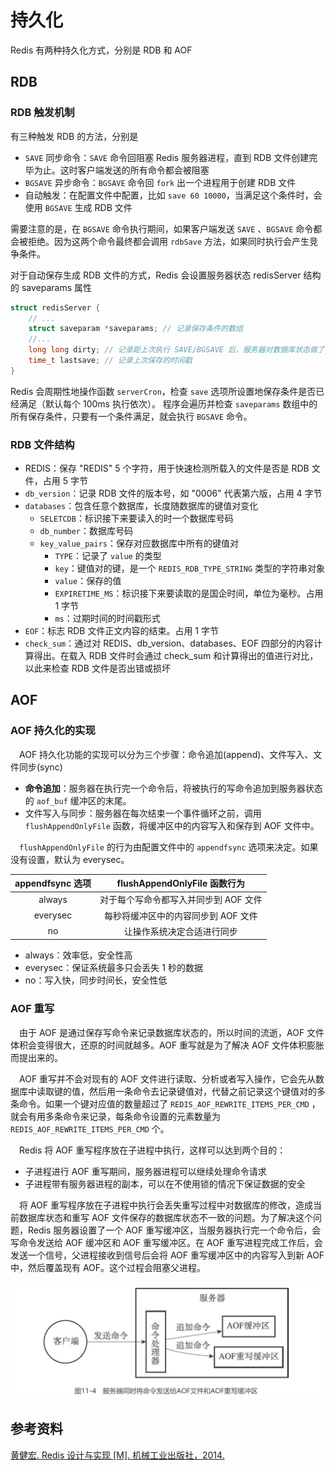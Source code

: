 # 持久化

Redis 有两种持久化方式，分别是 RDB 和 AOF

## RDB

### RDB 触发机制

有三种触发 RDB 的方法，分别是

* `SAVE` 同步命令：`SAVE` 命令回阻塞 Redis 服务器进程，直到 RDB 文件创建完毕为止。这时客户端发送的所有命令都会被阻塞
* `BGSAVE` 异步命令：`BGSAVE` 命令回 `fork` 出一个进程用于创建 RDB  文件
* 自动触发：在配置文件中配置，比如 `save 60 10000`，当满足这个条件时，会使用 `BGSAVE` 生成 RDB 文件

需要注意的是，在 `BGSAVE` 命令执行期间，如果客户端发送 `SAVE` 、`BGSAVE` 命令都会被拒绝。因为这两个命令最终都会调用 `rdbSave` 方法，如果同时执行会产生竞争条件。

对于自动保存生成 RDB 文件的方式，Redis 会设置服务器状态 redisServer 结构的 saveparams 属性

```c
struct redisServer {
    // ...
    struct saveparam *saveparams; // 记录保存条件的数组
    //...
    long long dirty; // 记录距上次执行 SAVE/BGSAVE 后，服务器对数据库状态做了多少次修改
    time_t lastsave; // 记录上次保存的时间戳
}
```

Redis 会周期性地操作函数 `serverCron`，检查 `save` 选项所设置地保存条件是否已经满足（默认每个 100ms 执行依次）。 程序会遍历并检查 `saveparams` 数组中的所有保存条件，只要有一个条件满足，就会执行 `BGSAVE` 命令。

### RDB 文件结构

* REDIS：保存 "REDIS" 5 个字符，用于快速检测所载入的文件是否是 RDB 文件，占用 5 字节
* `db_version`：记录 RDB 文件的版本号，如 "0006" 代表第六版，占用 4 字节
* `databases`：包含任意个数据库，长度随数据库的键值对变化
  * `SELETCDB`：标识接下来要读入的时一个数据库号码
  * `db_number`：数据库号码
  * `key_value_pairs`：保存对应数据库中所有的键值对
    * `TYPE`：记录了 `value` 的类型
    * `key`：键值对的键，是一个 `REDIS_RDB_TYPE_STRING` 类型的字符串对象
    * `value`：保存的值
    * `EXPIRETIME_MS`：标识接下来要读取的是国企时间，单位为毫秒。占用 1 字节
    * `ms`：过期时间的时间戳形式
* `EOF`：标志 RDB 文件正文内容的结束。占用 1 字节
* `check_sum`：通过对 REDIS、db\_version、databases、EOF 四部分的内容计算得出。在载入 RDB 文件时会通过 check\_sum 和计算得出的值进行对比，以此来检查 RDB 文件是否出错或损坏

## AOF

### AOF 持久化的实现

 AOF 持久化功能的实现可以分为三个步骤：命令追加\(append\)、文件写入、文件同步\(sync\)

* **命令追加**：服务器在执行完一个命令后，将被执行的写命令追加到服务器状态的 `aof_buf` 缓冲区的末尾。
* 文件写入与同步：服务器在每次结束一个事件循环之前，调用 `flushAppendOnlyFile` 函数，将缓冲区中的内容写入和保存到 AOF 文件中。

 `flushAppendOnlyFile` 的行为由配置文件中的 `appendfsync` 选项来决定。如果没有设置，默认为 everysec。

| appendfsync 选项 | flushAppendOnlyFile 函数行为 |
| :---: | :---: |
| always | 对于每个写命令都写入并同步到 AOF 文件 |
| everysec | 每秒将缓冲区中的内容同步到 AOF 文件 |
| no | 让操作系统决定合适进行同步 |

* always：效率低，安全性高
* everysec：保证系统最多只会丢失 1 秒的数据
* no：写入快，同步时间长，安全性低

### AOF 重写

 由于 AOF 是通过保存写命令来记录数据库状态的，所以时间的流逝，AOF 文件体积会变得很大，还原的时间就越多。AOF 重写就是为了解决 AOF 文件体积膨胀而提出来的。

 AOF 重写并不会对现有的 AOF 文件进行读取、分析或者写入操作，它会先从数据库中读取键的值，然后用一条命令去记录键值对，代替之前记录这个键值对的多条命令。如果一个键对应值的数量超过了 `REDIS_AOF_REWRITE_ITEMS_PER_CMD` ，就会有用多条命令来记录，每条命令设置的元素数量为 `REDIS_AOF_REWRITE_ITEMS_PER_CMD` 个。

 Redis 将 AOF 重写程序放在子进程中执行，这样可以达到两个目的：

* 子进程进行 AOF 重写期间，服务器进程可以继续处理命令请求
* 子进程带有服务器进程的副本，可以在不使用锁的情况下保证数据的安全

 将 AOF 重写程序放在子进程中执行会丢失重写过程中对数据库的修改，造成当前数据库状态和重写 AOF 文件保存的数据库状态不一致的问题。为了解决这个问题，Redis 服务器设置了一个 AOF 重写缓冲区，当服务器执行完一个命令后，会写命令发送给 AOF 缓冲区和 AOF 重写缓冲区。在 AOF 重写进程完成工作后，会发送一个信号，父进程接收到信号后会将 AOF 重写缓冲区中的内容写入到新 AOF 中，然后覆盖现有 AOF。这个过程会阻塞父进程。

![](../.gitbook/assets/1597814425173.png)

## 参考资料

 [黄健宏. Redis 设计与实现 \[M\]. 机械工业出版社，2014.](http://redisbook.com/index.html)

